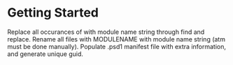 # Getting Started

Replace all occurances of <MODULENAME> with module name string through find and replace.
Rename all files with MODULENAME with module name string (atm must be done manually).
Populate .psd1 manifest file with extra information, and generate unique guid.